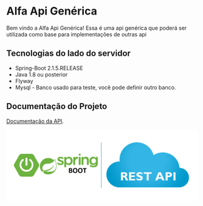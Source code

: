 # Alfa Api Genérica
Bem vindo a  Alfa Api Genérica!
Essa é uma api genérica que poderá ser utilizada como base para implementações de outras api <br /> 

## Tecnologias do lado do servidor
* Spring-Boot 2.1.5.RELEASE
* Java 1.8 ou posterior
* Flyway
* Mysql - Banco usado para teste, você pode definir outro banco.


## Documentação do Projeto
[Documentação da API](https://github.com/renatoredes/api/wiki).<br />

![API](https://github.com/renatoredes/api/blob/DOCUMENTATION/wiki/img/springboot.png) <br />










